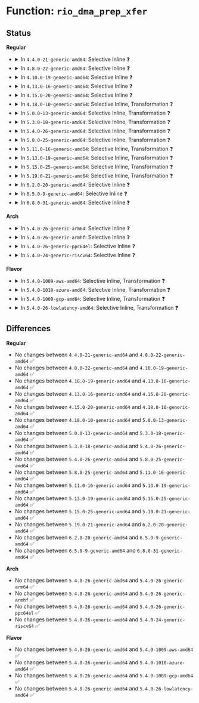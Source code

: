 # Function: <code>rio_dma_prep_xfer</code>

## Status
<b>Regular</b>
<ul>
<li>
<details>
<summary>In <code>4.4.0-21-generic-amd64</code>: Selective Inline ❓</summary>

```c
struct dma_async_tx_descriptor * rio_dma_prep_xfer(struct dma_chan * dchan, u16 destid, struct rio_dma_data * data, enum dma_transfer_direction direction, long unsigned int flags)
```

```json
{
  "name": "rio_dma_prep_xfer",
  "collision_type": "Unique Global",
  "inline_type": "Selective",
  "funcs": [
    {
      "addr": 18446744071583407552,
      "name": "rio_dma_prep_xfer",
      "external": true,
      "loc": "drivers/rapidio/rio.c:1572",
      "file": "drivers/rapidio/rio.c",
      "inline": "not declared, inlined",
      "caller_inline": [],
      "caller_func": [
        "drivers/rapidio/rio.c:rio_dma_prep_slave_sg"
      ]
    }
  ],
  "symbols": [
    {
      "addr": 18446744071583407552,
      "name": "rio_dma_prep_xfer",
      "section": ".text",
      "bind": "STB_GLOBAL",
      "size": 129
    }
  ]
}
```
</details>
</li>
<li>
<details>
<summary>In <code>4.8.0-22-generic-amd64</code>: Selective Inline ❓</summary>

```c
struct dma_async_tx_descriptor * rio_dma_prep_xfer(struct dma_chan * dchan, u16 destid, struct rio_dma_data * data, enum dma_transfer_direction direction, long unsigned int flags)
```

```json
{
  "name": "rio_dma_prep_xfer",
  "collision_type": "Unique Global",
  "inline_type": "Selective",
  "funcs": [
    {
      "addr": 18446744071583725232,
      "name": "rio_dma_prep_xfer",
      "external": true,
      "loc": "drivers/rapidio/rio.c:1889",
      "file": "drivers/rapidio/rio.c",
      "inline": "not declared, inlined",
      "caller_inline": [],
      "caller_func": [
        "drivers/rapidio/rio.c:rio_dma_prep_slave_sg"
      ]
    }
  ],
  "symbols": [
    {
      "addr": 18446744071583725232,
      "name": "rio_dma_prep_xfer",
      "section": ".text",
      "bind": "STB_GLOBAL",
      "size": 143
    }
  ]
}
```
</details>
</li>
<li>
<details>
<summary>In <code>4.10.0-19-generic-amd64</code>: Selective Inline ❓</summary>

```c
struct dma_async_tx_descriptor * rio_dma_prep_xfer(struct dma_chan * dchan, u16 destid, struct rio_dma_data * data, enum dma_transfer_direction direction, long unsigned int flags)
```

```json
{
  "name": "rio_dma_prep_xfer",
  "collision_type": "Unique Global",
  "inline_type": "Selective",
  "funcs": [
    {
      "addr": 18446744071583864768,
      "name": "rio_dma_prep_xfer",
      "external": true,
      "loc": "drivers/rapidio/rio.c:1889",
      "file": "drivers/rapidio/rio.c",
      "inline": "not declared, inlined",
      "caller_inline": [],
      "caller_func": [
        "drivers/rapidio/rio.c:rio_dma_prep_slave_sg"
      ]
    }
  ],
  "symbols": [
    {
      "addr": 18446744071583864768,
      "name": "rio_dma_prep_xfer",
      "section": ".text",
      "bind": "STB_GLOBAL",
      "size": 143
    }
  ]
}
```
</details>
</li>
<li>
<details>
<summary>In <code>4.13.0-16-generic-amd64</code>: Selective Inline ❓</summary>

```c
struct dma_async_tx_descriptor * rio_dma_prep_xfer(struct dma_chan * dchan, u16 destid, struct rio_dma_data * data, enum dma_transfer_direction direction, long unsigned int flags)
```

```json
{
  "name": "rio_dma_prep_xfer",
  "collision_type": "Unique Global",
  "inline_type": "Selective",
  "funcs": [
    {
      "addr": 18446744071583913840,
      "name": "rio_dma_prep_xfer",
      "external": true,
      "loc": "drivers/rapidio/rio.c:1886",
      "file": "drivers/rapidio/rio.c",
      "inline": "not declared, inlined",
      "caller_inline": [],
      "caller_func": [
        "drivers/rapidio/rio.c:rio_dma_prep_slave_sg"
      ]
    }
  ],
  "symbols": [
    {
      "addr": 18446744071583913840,
      "name": "rio_dma_prep_xfer",
      "section": ".text",
      "bind": "STB_GLOBAL",
      "size": 143
    }
  ]
}
```
</details>
</li>
<li>
<details>
<summary>In <code>4.15.0-20-generic-amd64</code>: Selective Inline ❓</summary>

```c
struct dma_async_tx_descriptor * rio_dma_prep_xfer(struct dma_chan * dchan, u16 destid, struct rio_dma_data * data, enum dma_transfer_direction direction, long unsigned int flags)
```

```json
{
  "name": "rio_dma_prep_xfer",
  "collision_type": "Unique Global",
  "inline_type": "Selective",
  "funcs": [
    {
      "addr": 18446744071584177184,
      "name": "rio_dma_prep_xfer",
      "external": true,
      "loc": "drivers/rapidio/rio.c:1886",
      "file": "drivers/rapidio/rio.c",
      "inline": "not declared, inlined",
      "caller_inline": [],
      "caller_func": [
        "drivers/rapidio/rio.c:rio_dma_prep_slave_sg"
      ]
    }
  ],
  "symbols": [
    {
      "addr": 18446744071584177184,
      "name": "rio_dma_prep_xfer",
      "section": ".text",
      "bind": "STB_GLOBAL",
      "size": 145
    }
  ]
}
```
</details>
</li>
<li>
<details>
<summary>In <code>4.18.0-10-generic-amd64</code>: Selective Inline, Transformation ❓</summary>

```c
struct dma_async_tx_descriptor * rio_dma_prep_xfer(struct dma_chan * dchan, u16 destid, struct rio_dma_data * data, enum dma_transfer_direction direction, long unsigned int flags)
```

```json
{
  "name": "rio_dma_prep_xfer",
  "collision_type": "Unique Global",
  "inline_type": "Selective",
  "funcs": [
    {
      "addr": 0,
      "name": "rio_dma_prep_xfer",
      "external": true,
      "loc": "drivers/rapidio/rio.c:1885",
      "file": "drivers/rapidio/rio.c",
      "inline": "not declared, inlined",
      "caller_inline": [],
      "caller_func": [
        "drivers/rapidio/rio.c:rio_dma_prep_slave_sg"
      ]
    }
  ],
  "symbols": [
    {
      "addr": 18446744071584403090,
      "name": "rio_dma_prep_xfer.cold.19",
      "section": ".text",
      "bind": "STB_LOCAL",
      "size": 26
    },
    {
      "addr": 18446744071584394656,
      "name": "rio_dma_prep_xfer",
      "section": ".text",
      "bind": "STB_GLOBAL",
      "size": 126
    }
  ]
}
```
</details>
</li>
<li>
<details>
<summary>In <code>5.0.0-13-generic-amd64</code>: Selective Inline, Transformation ❓</summary>

```c
struct dma_async_tx_descriptor * rio_dma_prep_xfer(struct dma_chan * dchan, u16 destid, struct rio_dma_data * data, enum dma_transfer_direction direction, long unsigned int flags)
```

```json
{
  "name": "rio_dma_prep_xfer",
  "collision_type": "Unique Global",
  "inline_type": "Selective",
  "funcs": [
    {
      "addr": 18446744071584498386,
      "name": "rio_dma_prep_xfer",
      "external": true,
      "loc": "drivers/rapidio/rio.c:1885",
      "file": "drivers/rapidio/rio.c",
      "inline": "not declared, inlined",
      "caller_inline": [],
      "caller_func": [
        "drivers/rapidio/rio.c:rio_dma_prep_slave_sg"
      ]
    }
  ],
  "symbols": [
    {
      "addr": 18446744071584498386,
      "name": "rio_dma_prep_xfer.cold.20",
      "section": ".text",
      "bind": "STB_LOCAL",
      "size": 26
    },
    {
      "addr": 18446744071584490752,
      "name": "rio_dma_prep_xfer",
      "section": ".text",
      "bind": "STB_GLOBAL",
      "size": 126
    }
  ]
}
```
</details>
</li>
<li>
<details>
<summary>In <code>5.3.0-18-generic-amd64</code>: Selective Inline, Transformation ❓</summary>

```c
struct dma_async_tx_descriptor * rio_dma_prep_xfer(struct dma_chan * dchan, u16 destid, struct rio_dma_data * data, enum dma_transfer_direction direction, long unsigned int flags)
```

```json
{
  "name": "rio_dma_prep_xfer",
  "collision_type": "Unique Global",
  "inline_type": "Selective",
  "funcs": [
    {
      "addr": 18446744071584695896,
      "name": "rio_dma_prep_xfer",
      "external": true,
      "loc": "drivers/rapidio/rio.c:1881",
      "file": "drivers/rapidio/rio.c",
      "inline": "not declared, inlined",
      "caller_inline": [],
      "caller_func": [
        "drivers/rapidio/rio.c:rio_dma_prep_slave_sg"
      ]
    }
  ],
  "symbols": [
    {
      "addr": 18446744071584695896,
      "name": "rio_dma_prep_xfer.cold",
      "section": ".text",
      "bind": "STB_LOCAL",
      "size": 26
    },
    {
      "addr": 18446744071584688416,
      "name": "rio_dma_prep_xfer",
      "section": ".text",
      "bind": "STB_GLOBAL",
      "size": 128
    }
  ]
}
```
</details>
</li>
<li>
<details>
<summary>In <code>5.4.0-26-generic-amd64</code>: Selective Inline, Transformation ❓</summary>

```c
struct dma_async_tx_descriptor * rio_dma_prep_xfer(struct dma_chan * dchan, u16 destid, struct rio_dma_data * data, enum dma_transfer_direction direction, long unsigned int flags)
```

```json
{
  "name": "rio_dma_prep_xfer",
  "collision_type": "Unique Global",
  "inline_type": "Selective",
  "funcs": [
    {
      "addr": 18446744071584831720,
      "name": "rio_dma_prep_xfer",
      "external": true,
      "loc": "drivers/rapidio/rio.c:1881",
      "file": "drivers/rapidio/rio.c",
      "inline": "not declared, inlined",
      "caller_inline": [],
      "caller_func": [
        "drivers/rapidio/rio.c:rio_dma_prep_slave_sg"
      ]
    }
  ],
  "symbols": [
    {
      "addr": 18446744071584831720,
      "name": "rio_dma_prep_xfer.cold",
      "section": ".text",
      "bind": "STB_LOCAL",
      "size": 26
    },
    {
      "addr": 18446744071584824224,
      "name": "rio_dma_prep_xfer",
      "section": ".text",
      "bind": "STB_GLOBAL",
      "size": 128
    }
  ]
}
```
</details>
</li>
<li>
<details>
<summary>In <code>5.8.0-25-generic-amd64</code>: Selective Inline, Transformation ❓</summary>

```c
struct dma_async_tx_descriptor * rio_dma_prep_xfer(struct dma_chan * dchan, u16 destid, struct rio_dma_data * data, enum dma_transfer_direction direction, long unsigned int flags)
```

```json
{
  "name": "rio_dma_prep_xfer",
  "collision_type": "Unique Global",
  "inline_type": "Selective",
  "funcs": [
    {
      "addr": 18446744071585520547,
      "name": "rio_dma_prep_xfer",
      "external": true,
      "loc": "drivers/rapidio/rio.c:1881",
      "file": "drivers/rapidio/rio.c",
      "inline": "not declared, inlined",
      "caller_inline": [
        "drivers/rapidio/rio.c:rio_dma_prep_slave_sg",
        "drivers/rapidio/rio.c:rio_dma_prep_slave_sg"
      ],
      "caller_func": []
    }
  ],
  "symbols": [
    {
      "addr": 18446744071585527128,
      "name": "rio_dma_prep_xfer.cold",
      "section": ".text",
      "bind": "STB_LOCAL",
      "size": 26
    },
    {
      "addr": 18446744071585517744,
      "name": "rio_dma_prep_xfer",
      "section": ".text",
      "bind": "STB_GLOBAL",
      "size": 125
    }
  ]
}
```
</details>
</li>
<li>
<details>
<summary>In <code>5.11.0-16-generic-amd64</code>: Selective Inline, Transformation ❓</summary>

```c
struct dma_async_tx_descriptor * rio_dma_prep_xfer(struct dma_chan * dchan, u16 destid, struct rio_dma_data * data, enum dma_transfer_direction direction, long unsigned int flags)
```

```json
{
  "name": "rio_dma_prep_xfer",
  "collision_type": "Unique Global",
  "inline_type": "Selective",
  "funcs": [
    {
      "addr": 18446744071585657539,
      "name": "rio_dma_prep_xfer",
      "external": true,
      "loc": "drivers/rapidio/rio.c:1816",
      "file": "drivers/rapidio/rio.c",
      "inline": "not declared, inlined",
      "caller_inline": [
        "drivers/rapidio/rio.c:rio_dma_prep_slave_sg",
        "drivers/rapidio/rio.c:rio_dma_prep_slave_sg"
      ],
      "caller_func": []
    }
  ],
  "symbols": [
    {
      "addr": 18446744071591420875,
      "name": "rio_dma_prep_xfer.cold",
      "section": ".text",
      "bind": "STB_LOCAL",
      "size": 26
    },
    {
      "addr": 18446744071585654160,
      "name": "rio_dma_prep_xfer",
      "section": ".text",
      "bind": "STB_GLOBAL",
      "size": 125
    }
  ]
}
```
</details>
</li>
<li>
<details>
<summary>In <code>5.13.0-19-generic-amd64</code>: Selective Inline, Transformation ❓</summary>

```c
struct dma_async_tx_descriptor * rio_dma_prep_xfer(struct dma_chan * dchan, u16 destid, struct rio_dma_data * data, enum dma_transfer_direction direction, long unsigned int flags)
```

```json
{
  "name": "rio_dma_prep_xfer",
  "collision_type": "Unique Global",
  "inline_type": "Selective",
  "funcs": [
    {
      "addr": 18446744071585538009,
      "name": "rio_dma_prep_xfer",
      "external": true,
      "loc": "drivers/rapidio/rio.c:1816",
      "file": "drivers/rapidio/rio.c",
      "inline": "not declared, inlined",
      "caller_inline": [
        "drivers/rapidio/rio.c:rio_dma_prep_slave_sg",
        "drivers/rapidio/rio.c:rio_dma_prep_slave_sg"
      ],
      "caller_func": []
    }
  ],
  "symbols": [
    {
      "addr": 18446744071591362478,
      "name": "rio_dma_prep_xfer.cold",
      "section": ".text",
      "bind": "STB_LOCAL",
      "size": 26
    },
    {
      "addr": 18446744071585534992,
      "name": "rio_dma_prep_xfer",
      "section": ".text",
      "bind": "STB_GLOBAL",
      "size": 125
    }
  ]
}
```
</details>
</li>
<li>
<details>
<summary>In <code>5.15.0-25-generic-amd64</code>: Selective Inline, Transformation ❓</summary>

```c
struct dma_async_tx_descriptor * rio_dma_prep_xfer(struct dma_chan * dchan, u16 destid, struct rio_dma_data * data, enum dma_transfer_direction direction, long unsigned int flags)
```

```json
{
  "name": "rio_dma_prep_xfer",
  "collision_type": "Unique Global",
  "inline_type": "Selective",
  "funcs": [
    {
      "addr": 18446744071586008745,
      "name": "rio_dma_prep_xfer",
      "external": true,
      "loc": "drivers/rapidio/rio.c:1816",
      "file": "drivers/rapidio/rio.c",
      "inline": "not declared, inlined",
      "caller_inline": [
        "drivers/rapidio/rio.c:rio_dma_prep_slave_sg",
        "drivers/rapidio/rio.c:rio_dma_prep_slave_sg"
      ],
      "caller_func": []
    }
  ],
  "symbols": [
    {
      "addr": 18446744071592392216,
      "name": "rio_dma_prep_xfer.cold",
      "section": ".text",
      "bind": "STB_LOCAL",
      "size": 26
    },
    {
      "addr": 18446744071586005408,
      "name": "rio_dma_prep_xfer",
      "section": ".text",
      "bind": "STB_GLOBAL",
      "size": 125
    }
  ]
}
```
</details>
</li>
<li>
<details>
<summary>In <code>5.19.0-21-generic-amd64</code>: Selective Inline, Transformation ❓</summary>

```c
struct dma_async_tx_descriptor * rio_dma_prep_xfer(struct dma_chan * dchan, u16 destid, struct rio_dma_data * data, enum dma_transfer_direction direction, long unsigned int flags)
```

```json
{
  "name": "rio_dma_prep_xfer",
  "collision_type": "Unique Global",
  "inline_type": "Selective",
  "funcs": [
    {
      "addr": 18446744071587229455,
      "name": "rio_dma_prep_xfer",
      "external": true,
      "loc": "drivers/rapidio/rio.c:1816",
      "file": "drivers/rapidio/rio.c",
      "inline": "not declared, inlined",
      "caller_inline": [
        "drivers/rapidio/rio.c:rio_dma_prep_slave_sg",
        "drivers/rapidio/rio.c:rio_dma_prep_slave_sg"
      ],
      "caller_func": []
    }
  ],
  "symbols": [
    {
      "addr": 18446744071594256944,
      "name": "rio_dma_prep_xfer.cold",
      "section": ".text",
      "bind": "STB_LOCAL",
      "size": 26
    },
    {
      "addr": 18446744071587226192,
      "name": "rio_dma_prep_xfer",
      "section": ".text",
      "bind": "STB_GLOBAL",
      "size": 177
    }
  ]
}
```
</details>
</li>
<li>
<details>
<summary>In <code>6.2.0-20-generic-amd64</code>: Selective Inline ❓</summary>

```c
struct dma_async_tx_descriptor * rio_dma_prep_xfer(struct dma_chan * dchan, u16 destid, struct rio_dma_data * data, enum dma_transfer_direction direction, long unsigned int flags)
```

```json
{
  "name": "rio_dma_prep_xfer",
  "collision_type": "Unique Global",
  "inline_type": "Selective",
  "funcs": [
    {
      "addr": 18446744071588463097,
      "name": "rio_dma_prep_xfer",
      "external": true,
      "loc": "drivers/rapidio/rio.c:1816",
      "file": "drivers/rapidio/rio.c",
      "inline": "not declared, inlined",
      "caller_inline": [
        "drivers/rapidio/rio.c:rio_dma_prep_slave_sg",
        "drivers/rapidio/rio.c:rio_dma_prep_slave_sg"
      ],
      "caller_func": []
    }
  ],
  "symbols": [
    {
      "addr": 18446744071588459680,
      "name": "rio_dma_prep_xfer",
      "section": ".text",
      "bind": "STB_GLOBAL",
      "size": 188
    }
  ]
}
```
</details>
</li>
<li>
<details>
<summary>In <code>6.5.0-9-generic-amd64</code>: Selective Inline ❓</summary>

```c
struct dma_async_tx_descriptor * rio_dma_prep_xfer(struct dma_chan * dchan, u16 destid, struct rio_dma_data * data, enum dma_transfer_direction direction, long unsigned int flags)
```

```json
{
  "name": "rio_dma_prep_xfer",
  "collision_type": "Unique Global",
  "inline_type": "Selective",
  "funcs": [
    {
      "addr": 18446744071588742249,
      "name": "rio_dma_prep_xfer",
      "external": true,
      "loc": "drivers/rapidio/rio.c:1816",
      "file": "drivers/rapidio/rio.c",
      "inline": "not declared, inlined",
      "caller_inline": [
        "drivers/rapidio/rio.c:rio_dma_prep_slave_sg",
        "drivers/rapidio/rio.c:rio_dma_prep_slave_sg"
      ],
      "caller_func": []
    }
  ],
  "symbols": [
    {
      "addr": 18446744071588738832,
      "name": "rio_dma_prep_xfer",
      "section": ".text",
      "bind": "STB_GLOBAL",
      "size": 188
    }
  ]
}
```
</details>
</li>
<li>
<details>
<summary>In <code>6.8.0-31-generic-amd64</code>: Selective Inline ❓</summary>

```c
struct dma_async_tx_descriptor * rio_dma_prep_xfer(struct dma_chan * dchan, u16 destid, struct rio_dma_data * data, enum dma_transfer_direction direction, long unsigned int flags)
```

```json
{
  "name": "rio_dma_prep_xfer",
  "collision_type": "Unique Global",
  "inline_type": "Selective",
  "funcs": [
    {
      "addr": 18446744071589045465,
      "name": "rio_dma_prep_xfer",
      "external": true,
      "loc": "drivers/rapidio/rio.c:1816",
      "file": "drivers/rapidio/rio.c",
      "inline": "not declared, inlined",
      "caller_inline": [
        "drivers/rapidio/rio.c:rio_dma_prep_slave_sg",
        "drivers/rapidio/rio.c:rio_dma_prep_slave_sg"
      ],
      "caller_func": []
    }
  ],
  "symbols": [
    {
      "addr": 18446744071589041664,
      "name": "rio_dma_prep_xfer",
      "section": ".text",
      "bind": "STB_GLOBAL",
      "size": 188
    }
  ]
}
```
</details>
</li>
</ul>
<b>Arch</b>
<ul>
<li>
<details>
<summary>In <code>5.4.0-26-generic-arm64</code>: Selective Inline ❓</summary>

```c
struct dma_async_tx_descriptor * rio_dma_prep_xfer(struct dma_chan * dchan, u16 destid, struct rio_dma_data * data, enum dma_transfer_direction direction, long unsigned int flags)
```

```json
{
  "name": "rio_dma_prep_xfer",
  "collision_type": "Unique Global",
  "inline_type": "Selective",
  "funcs": [
    {
      "addr": 18446603336497214752,
      "name": "rio_dma_prep_xfer",
      "external": true,
      "loc": "drivers/rapidio/rio.c:1881",
      "file": "drivers/rapidio/rio.c",
      "inline": "not declared, inlined",
      "caller_inline": [],
      "caller_func": [
        "drivers/rapidio/rio.c:rio_dma_prep_slave_sg"
      ]
    }
  ],
  "symbols": [
    {
      "addr": 18446603336497214752,
      "name": "rio_dma_prep_xfer",
      "section": ".text",
      "bind": "STB_GLOBAL",
      "size": 228
    }
  ]
}
```
</details>
</li>
<li>
<details>
<summary>In <code>5.4.0-26-generic-armhf</code>: Selective Inline ❓</summary>

```c
struct dma_async_tx_descriptor * rio_dma_prep_xfer(struct dma_chan * dchan, u16 destid, struct rio_dma_data * data, enum dma_transfer_direction direction, long unsigned int flags)
```

```json
{
  "name": "rio_dma_prep_xfer",
  "collision_type": "Unique Global",
  "inline_type": "Selective",
  "funcs": [
    {
      "addr": 3230406760,
      "name": "rio_dma_prep_xfer",
      "external": true,
      "loc": "drivers/rapidio/rio.c:1881",
      "file": "drivers/rapidio/rio.c",
      "inline": "not declared, inlined",
      "caller_inline": [],
      "caller_func": [
        "drivers/rapidio/rio.c:rio_dma_prep_slave_sg"
      ]
    }
  ],
  "symbols": [
    {
      "addr": 3230406760,
      "name": "rio_dma_prep_xfer",
      "section": ".text",
      "bind": "STB_GLOBAL",
      "size": 192
    }
  ]
}
```
</details>
</li>
<li>
<details>
<summary>In <code>5.4.0-26-generic-ppc64el</code>: Selective Inline ❓</summary>

```c
struct dma_async_tx_descriptor * rio_dma_prep_xfer(struct dma_chan * dchan, u16 destid, struct rio_dma_data * data, enum dma_transfer_direction direction, long unsigned int flags)
```

```json
{
  "name": "rio_dma_prep_xfer",
  "collision_type": "Unique Global",
  "inline_type": "Selective",
  "funcs": [
    {
      "addr": 13835058055291162240,
      "name": "rio_dma_prep_xfer",
      "external": true,
      "loc": "drivers/rapidio/rio.c:1881",
      "file": "drivers/rapidio/rio.c",
      "inline": "not declared, inlined",
      "caller_inline": [],
      "caller_func": [
        "drivers/rapidio/rio.c:rio_dma_prep_slave_sg"
      ]
    }
  ],
  "symbols": [
    {
      "addr": 13835058055291162240,
      "name": "rio_dma_prep_xfer",
      "section": ".text",
      "bind": "STB_GLOBAL",
      "size": 248
    }
  ]
}
```
</details>
</li>
<li>
<details>
<summary>In <code>5.4.0-24-generic-riscv64</code>: Selective Inline ❓</summary>

```c
struct dma_async_tx_descriptor * rio_dma_prep_xfer(struct dma_chan * dchan, u16 destid, struct rio_dma_data * data, enum dma_transfer_direction direction, long unsigned int flags)
```

```json
{
  "name": "rio_dma_prep_xfer",
  "collision_type": "Unique Global",
  "inline_type": "Selective",
  "funcs": [
    {
      "addr": 18446743936275758220,
      "name": "rio_dma_prep_xfer",
      "external": true,
      "loc": "drivers/rapidio/rio.c:1881",
      "file": "drivers/rapidio/rio.c",
      "inline": "not declared, inlined",
      "caller_inline": [],
      "caller_func": [
        "drivers/rapidio/rio.c:rio_dma_prep_slave_sg"
      ]
    }
  ],
  "symbols": [
    {
      "addr": 18446743936275758220,
      "name": "rio_dma_prep_xfer",
      "section": ".text",
      "bind": "STB_GLOBAL",
      "size": 146
    }
  ]
}
```
</details>
</li>
</ul>
<b>Flavor</b>
<ul>
<li>
<details>
<summary>In <code>5.4.0-1009-aws-amd64</code>: Selective Inline, Transformation ❓</summary>

```c
struct dma_async_tx_descriptor * rio_dma_prep_xfer(struct dma_chan * dchan, u16 destid, struct rio_dma_data * data, enum dma_transfer_direction direction, long unsigned int flags)
```

```json
{
  "name": "rio_dma_prep_xfer",
  "collision_type": "Unique Global",
  "inline_type": "Selective",
  "funcs": [
    {
      "addr": 18446744071584783192,
      "name": "rio_dma_prep_xfer",
      "external": true,
      "loc": "drivers/rapidio/rio.c:1881",
      "file": "drivers/rapidio/rio.c",
      "inline": "not declared, inlined",
      "caller_inline": [],
      "caller_func": [
        "drivers/rapidio/rio.c:rio_dma_prep_slave_sg"
      ]
    }
  ],
  "symbols": [
    {
      "addr": 18446744071584783192,
      "name": "rio_dma_prep_xfer.cold",
      "section": ".text",
      "bind": "STB_LOCAL",
      "size": 26
    },
    {
      "addr": 18446744071584775696,
      "name": "rio_dma_prep_xfer",
      "section": ".text",
      "bind": "STB_GLOBAL",
      "size": 128
    }
  ]
}
```
</details>
</li>
<li>
<details>
<summary>In <code>5.4.0-1010-azure-amd64</code>: Selective Inline, Transformation ❓</summary>

```c
struct dma_async_tx_descriptor * rio_dma_prep_xfer(struct dma_chan * dchan, u16 destid, struct rio_dma_data * data, enum dma_transfer_direction direction, long unsigned int flags)
```

```json
{
  "name": "rio_dma_prep_xfer",
  "collision_type": "Unique Global",
  "inline_type": "Selective",
  "funcs": [
    {
      "addr": 18446744071584713976,
      "name": "rio_dma_prep_xfer",
      "external": true,
      "loc": "drivers/rapidio/rio.c:1881",
      "file": "drivers/rapidio/rio.c",
      "inline": "not declared, inlined",
      "caller_inline": [],
      "caller_func": [
        "drivers/rapidio/rio.c:rio_dma_prep_slave_sg"
      ]
    }
  ],
  "symbols": [
    {
      "addr": 18446744071584713976,
      "name": "rio_dma_prep_xfer.cold",
      "section": ".text",
      "bind": "STB_LOCAL",
      "size": 26
    },
    {
      "addr": 18446744071584706480,
      "name": "rio_dma_prep_xfer",
      "section": ".text",
      "bind": "STB_GLOBAL",
      "size": 128
    }
  ]
}
```
</details>
</li>
<li>
<details>
<summary>In <code>5.4.0-1009-gcp-amd64</code>: Selective Inline, Transformation ❓</summary>

```c
struct dma_async_tx_descriptor * rio_dma_prep_xfer(struct dma_chan * dchan, u16 destid, struct rio_dma_data * data, enum dma_transfer_direction direction, long unsigned int flags)
```

```json
{
  "name": "rio_dma_prep_xfer",
  "collision_type": "Unique Global",
  "inline_type": "Selective",
  "funcs": [
    {
      "addr": 18446744071584784616,
      "name": "rio_dma_prep_xfer",
      "external": true,
      "loc": "drivers/rapidio/rio.c:1881",
      "file": "drivers/rapidio/rio.c",
      "inline": "not declared, inlined",
      "caller_inline": [],
      "caller_func": [
        "drivers/rapidio/rio.c:rio_dma_prep_slave_sg"
      ]
    }
  ],
  "symbols": [
    {
      "addr": 18446744071584784616,
      "name": "rio_dma_prep_xfer.cold",
      "section": ".text",
      "bind": "STB_LOCAL",
      "size": 26
    },
    {
      "addr": 18446744071584777120,
      "name": "rio_dma_prep_xfer",
      "section": ".text",
      "bind": "STB_GLOBAL",
      "size": 128
    }
  ]
}
```
</details>
</li>
<li>
<details>
<summary>In <code>5.4.0-26-lowlatency-amd64</code>: Selective Inline, Transformation ❓</summary>

```c
struct dma_async_tx_descriptor * rio_dma_prep_xfer(struct dma_chan * dchan, u16 destid, struct rio_dma_data * data, enum dma_transfer_direction direction, long unsigned int flags)
```

```json
{
  "name": "rio_dma_prep_xfer",
  "collision_type": "Unique Global",
  "inline_type": "Selective",
  "funcs": [
    {
      "addr": 18446744071584889495,
      "name": "rio_dma_prep_xfer",
      "external": true,
      "loc": "drivers/rapidio/rio.c:1881",
      "file": "drivers/rapidio/rio.c",
      "inline": "not declared, inlined",
      "caller_inline": [],
      "caller_func": [
        "drivers/rapidio/rio.c:rio_dma_prep_slave_sg"
      ]
    }
  ],
  "symbols": [
    {
      "addr": 18446744071584889495,
      "name": "rio_dma_prep_xfer.cold",
      "section": ".text",
      "bind": "STB_LOCAL",
      "size": 26
    },
    {
      "addr": 18446744071584884432,
      "name": "rio_dma_prep_xfer",
      "section": ".text",
      "bind": "STB_GLOBAL",
      "size": 128
    }
  ]
}
```
</details>
</li>
</ul>

## Differences
<b>Regular</b>
<ul>
<li>
No changes between <code>4.4.0-21-generic-amd64</code> and <code>4.8.0-22-generic-amd64</code> ✅
</li>
<li>
No changes between <code>4.8.0-22-generic-amd64</code> and <code>4.10.0-19-generic-amd64</code> ✅
</li>
<li>
No changes between <code>4.10.0-19-generic-amd64</code> and <code>4.13.0-16-generic-amd64</code> ✅
</li>
<li>
No changes between <code>4.13.0-16-generic-amd64</code> and <code>4.15.0-20-generic-amd64</code> ✅
</li>
<li>
No changes between <code>4.15.0-20-generic-amd64</code> and <code>4.18.0-10-generic-amd64</code> ✅
</li>
<li>
No changes between <code>4.18.0-10-generic-amd64</code> and <code>5.0.0-13-generic-amd64</code> ✅
</li>
<li>
No changes between <code>5.0.0-13-generic-amd64</code> and <code>5.3.0-18-generic-amd64</code> ✅
</li>
<li>
No changes between <code>5.3.0-18-generic-amd64</code> and <code>5.4.0-26-generic-amd64</code> ✅
</li>
<li>
No changes between <code>5.4.0-26-generic-amd64</code> and <code>5.8.0-25-generic-amd64</code> ✅
</li>
<li>
No changes between <code>5.8.0-25-generic-amd64</code> and <code>5.11.0-16-generic-amd64</code> ✅
</li>
<li>
No changes between <code>5.11.0-16-generic-amd64</code> and <code>5.13.0-19-generic-amd64</code> ✅
</li>
<li>
No changes between <code>5.13.0-19-generic-amd64</code> and <code>5.15.0-25-generic-amd64</code> ✅
</li>
<li>
No changes between <code>5.15.0-25-generic-amd64</code> and <code>5.19.0-21-generic-amd64</code> ✅
</li>
<li>
No changes between <code>5.19.0-21-generic-amd64</code> and <code>6.2.0-20-generic-amd64</code> ✅
</li>
<li>
No changes between <code>6.2.0-20-generic-amd64</code> and <code>6.5.0-9-generic-amd64</code> ✅
</li>
<li>
No changes between <code>6.5.0-9-generic-amd64</code> and <code>6.8.0-31-generic-amd64</code> ✅
</li>
</ul>
<b>Arch</b>
<ul>
<li>
No changes between <code>5.4.0-26-generic-amd64</code> and <code>5.4.0-26-generic-arm64</code> ✅
</li>
<li>
No changes between <code>5.4.0-26-generic-amd64</code> and <code>5.4.0-26-generic-armhf</code> ✅
</li>
<li>
No changes between <code>5.4.0-26-generic-amd64</code> and <code>5.4.0-26-generic-ppc64el</code> ✅
</li>
<li>
No changes between <code>5.4.0-26-generic-amd64</code> and <code>5.4.0-24-generic-riscv64</code> ✅
</li>
</ul>
<b>Flavor</b>
<ul>
<li>
No changes between <code>5.4.0-26-generic-amd64</code> and <code>5.4.0-1009-aws-amd64</code> ✅
</li>
<li>
No changes between <code>5.4.0-26-generic-amd64</code> and <code>5.4.0-1010-azure-amd64</code> ✅
</li>
<li>
No changes between <code>5.4.0-26-generic-amd64</code> and <code>5.4.0-1009-gcp-amd64</code> ✅
</li>
<li>
No changes between <code>5.4.0-26-generic-amd64</code> and <code>5.4.0-26-lowlatency-amd64</code> ✅
</li>
</ul>
